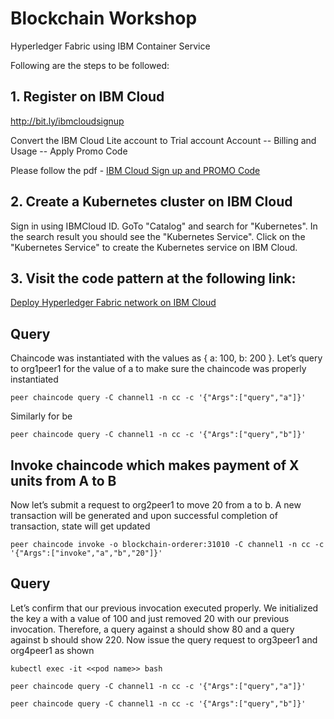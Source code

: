 # Blockchain Workshop

Hyperledger Fabric using IBM Container Service

Following are the steps to be followed:

## 1. Register on IBM Cloud

http://bit.ly/ibmcloudsignup

Convert the IBM Cloud Lite account to Trial account
Account -- Billing and Usage -- Apply Promo Code

Please follow the pdf - [IBM Cloud Sign up and PROMO Code](https://github.com/IBMDevConnect/OSIBlockchainWorkshop/blob/master/IBM%20Cloud%20Sign%20up%20and%20PROMO%20Code.pdf)

## 2. Create a Kubernetes cluster on IBM Cloud
Sign in using IBMCloud ID. GoTo "Catalog" and search for "Kubernetes". In the search result you should see the "Kubernetes Service". Click on the "Kubernetes Service" to create the Kubernetes service on IBM Cloud. 

## 3. Visit the code pattern at the following link:

[Deploy Hyperledger Fabric network on IBM Cloud](https://developer.ibm.com/patterns/deploy-hyperledger-fabric-network-on-ibm-cloud)

## Query 

Chaincode was instantiated with the values as { a: 100, b: 200 }. Let’s query to org1peer1 for the value of a to make sure the chaincode was properly instantiated

``` 
peer chaincode query -C channel1 -n cc -c '{"Args":["query","a"]}'

```

Similarly for be
``` 
peer chaincode query -C channel1 -n cc -c '{"Args":["query","b"]}'

```



## Invoke chaincode which makes payment of X units from A to B

Now let’s submit a request to org2peer1 to move 20 from a to b. A new transaction will be generated and upon successful completion of transaction, state will get updated

```
peer chaincode invoke -o blockchain-orderer:31010 -C channel1 -n cc -c '{"Args":["invoke","a","b","20"]}'

```
## Query

Let’s confirm that our previous invocation executed properly. We initialized the key a with a value of 100 and just removed 20 with our previous invocation. Therefore, a query against a should show 80 and a query against b should show 220. Now issue the query request to org3peer1 and org4peer1 as shown

```
kubectl exec -it <<pod name>> bash
  
peer chaincode query -C channel1 -n cc -c '{"Args":["query","a"]}'

peer chaincode query -C channel1 -n cc -c '{"Args":["query","b"]}'

```
